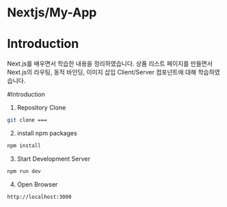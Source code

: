 # Nextjs/My-App

# Introduction
Next.js를 배우면서 학습한 내용을 정리하였습니다.
상품 리스트 페이지를 만들면서 Next.js의 라우팅, 동적 바인딩, 이미지 삽입
Client/Server 컴포넌트에 대해 학습하였습니다.

#Introduction
1. Repository Clone
```bash
git clone === 
```

2. install npm packages
```bash
npm install
```

3. Start Development Server
```bash
npm run dev
```

4. Open Browser
```
http://localhost:3000
```
